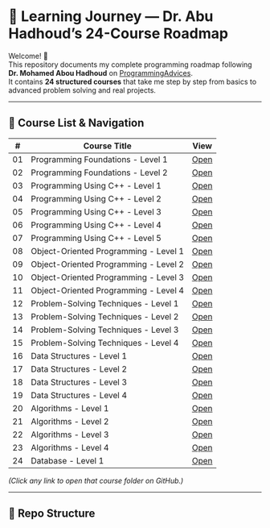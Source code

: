# 🚀 Learning Journey — Dr. Abu Hadhoud’s 24-Course Roadmap

Welcome! 👋  
This repository documents my complete programming roadmap following **Dr. Mohamed Abou Hadhoud** on [ProgrammingAdvices](https://programmingadvices.com/p/roadmap).  
It contains **24 structured courses** that take me step by step from basics to advanced problem solving and real projects.

---

## 📘 Course List & Navigation

| #   | Course Title                                | View |
|-----|---------------------------------------------|------|
| 01  | Programming Foundations - Level 1           | [Open](./01-Programming-Foundations-Level1) |
| 02  | Programming Foundations - Level 2           | [Open](./02-Programming-Foundations-Level2) |
| 03  | Programming Using C++ - Level 1             | [Open](./03-Programming-Using-Cpp-Level1) |
| 04  | Programming Using C++ - Level 2             | [Open](./04-Programming-Using-Cpp-Level2) |
| 05  | Programming Using C++ - Level 3             | [Open](./05-Programming-Using-Cpp-Level3) |
| 06  | Programming Using C++ - Level 4             | [Open](./06-Programming-Using-Cpp-Level4) |
| 07  | Programming Using C++ - Level 5             | [Open](./07-Programming-Using-Cpp-Level5) |
| 08  | Object-Oriented Programming - Level 1       | [Open](./08-Object-Oriented-Programming-Level1) |
| 09  | Object-Oriented Programming - Level 2       | [Open](./09-Object-Oriented-Programming-Level2) |
| 10  | Object-Oriented Programming - Level 3       | [Open](./10-Object-Oriented-Programming-Level3) |
| 11  | Object-Oriented Programming - Level 4       | [Open](./11-Object-Oriented-Programming-Level4) |
| 12  | Problem-Solving Techniques - Level 1        | [Open](./12-Problem-Solving-Techniques-Level1) |
| 13  | Problem-Solving Techniques - Level 2        | [Open](./13-Problem-Solving-Techniques-Level2) |
| 14  | Problem-Solving Techniques - Level 3        | [Open](./14-Problem-Solving-Techniques-Level3) |
| 15  | Problem-Solving Techniques - Level 4        | [Open](./15-Problem-Solving-Techniques-Level4) |
| 16  | Data Structures - Level 1                   | [Open](./16-Data-Structures-Level1) |
| 17  | Data Structures - Level 2                   | [Open](./17-Data-Structures-Level2) |
| 18  | Data Structures - Level 3                   | [Open](./18-Data-Structures-Level3) |
| 19  | Data Structures - Level 4                   | [Open](./19-Data-Structures-Level4) |
| 20  | Algorithms - Level 1                        | [Open](./20-Algorithms-Level1) |
| 21  | Algorithms - Level 2                        | [Open](./21-Algorithms-Level2) |
| 22  | Algorithms - Level 3                        | [Open](./22-Algorithms-Level3) |
| 23  | Algorithms - Level 4                        | [Open](./23-Algorithms-Level4) |
| 24  | Database - Level 1                          | [Open](./24-Database-Level1) |

*(Click any link to open that course folder on GitHub.)*

---

## 📂 Repo Structure

